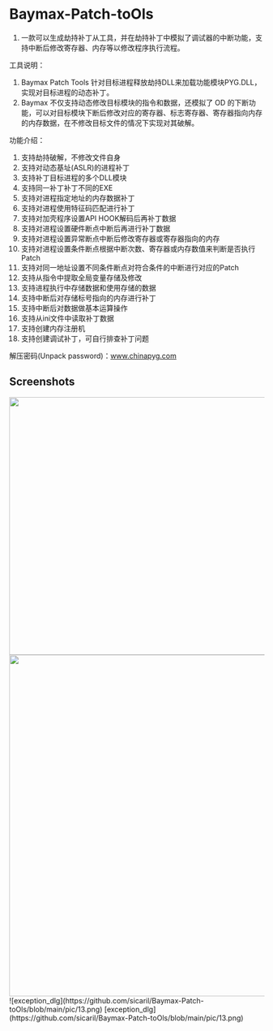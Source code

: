 # Baymax-Patch-toOls
1. 一款可以生成劫持补丁从工具，并在劫持补丁中模拟了调试器的中断功能，支持中断后修改寄存器、内存等以修改程序执行流程。

工具说明：
1. Baymax Patch Tools 针对目标进程释放劫持DLL来加载功能模块PYG.DLL，实现对目标进程的动态补丁。
2. Baymax 不仅支持动态修改目标模块的指令和数据，还模拟了 OD 的下断功能，可以对目标模块下断后修改对应的寄存器、标志寄存器、寄存器指向内存的内存数据，在不修改目标文件的情况下实现对其破解。

功能介绍：
1. 支持劫持破解，不修改文件自身
2. 支持对动态基址(ASLR)的进程补丁
3. 支持补丁目标进程的多个DLL模块
4. 支持同一补丁补丁不同的EXE
5. 支持对进程指定地址的内存数据补丁
6. 支持对进程使用特征码匹配进行补丁
7. 支持对加壳程序设置API HOOK解码后再补丁数据
8. 支持对进程设置硬件断点中断后再进行补丁数据
9. 支持对进程设置异常断点中断后修改寄存器或寄存器指向的内存
10. 支持对进程设置条件断点根据中断次数、寄存器或内存数值来判断是否执行Patch
11. 支持对同一地址设置不同条件断点对符合条件的中断进行对应的Patch
12. 支持从指令中提取全局变量存储及修改
13. 支持进程执行中存储数据和使用存储的数据
14. 支持中断后对存储标号指向的内存进行补丁
15. 支持中断后对数据做基本运算操作
16. 支持从ini文件中读取补丁数据
17. 支持创建内存注册机
18. 支持创建调试补丁，可自行排查补丁问题

解压密码(Unpack password)：www.chinapyg.com

## Screenshots

<img width="531" height="508" src="https://github.com/sicaril/Baymax-Patch-toOls/blob/main/pic/11.png"/>
<img width="537" height="673" src="https://github.com/sicaril/Baymax-Patch-toOls/blob/main/pic/12.png"/>
![exception_dlg](https://github.com/sicaril/Baymax-Patch-toOls/blob/main/pic/13.png)
[exception_dlg](https://github.com/sicaril/Baymax-Patch-toOls/blob/main/pic/13.png)
